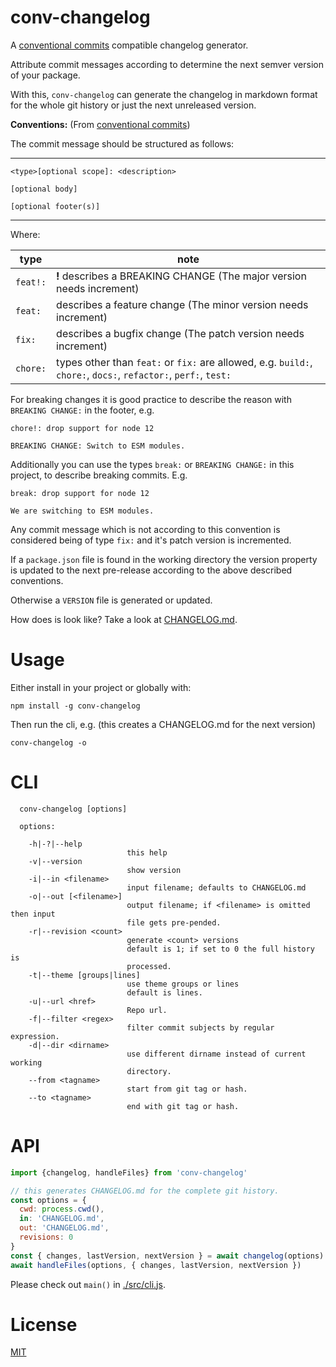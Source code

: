 # conv-changelog 

A [conventional commits][conventional commits] compatible changelog generator.

Attribute commit messages according to determine the next semver version of your
package.

With this, `conv-changelog` can generate the changelog in markdown format for
the whole git history or just the next unreleased version.

**Conventions:** (From [conventional commits][conventional commits])

The commit message should be structured as follows:

----
```
<type>[optional scope]: <description>

[optional body]

[optional footer(s)]
```
----

Where:

| type     | note                                                                  |
| -------- | --------------------------------------------------------------------- |
| `feat!:` | **!** describes a BREAKING CHANGE (The major version needs increment) |
| `feat:`  | describes a feature change (The minor version needs increment)        |
| `fix:`   | describes a bugfix change (The patch version needs increment)         |
| `chore:` | types other than `feat:` or `fix:` are allowed, e.g. `build:`, `chore:`, `docs:`, `refactor:`, `perf:`, `test:` |

For breaking changes it is good practice to describe the reason with `BREAKING
CHANGE:` in the footer, e.g.

```
chore!: drop support for node 12

BREAKING CHANGE: Switch to ESM modules.
```

Additionally you can use the types `break:` or `BREAKING CHANGE:` in this
project, to describe breaking commits. E.g.

```
break: drop support for node 12

We are switching to ESM modules.
```

Any commit message which is not according to this convention is considered being
of type `fix:` and it's patch version is incremented.

If a `package.json` file is found in the working directory the version property
is updated to the next pre-release according to the above described conventions.

Otherwise a `VERSION` file is generated or updated.

How does is look like? Take a look at [CHANGELOG.md](./CHANGELOG.md).

# Usage 

Either install in your project or globally with:

```
npm install -g conv-changelog
```

Then run the cli, e.g. (this creates a CHANGELOG.md for the next version)

```
conv-changelog -o
```


# CLI

```
  conv-changelog [options]

  options:

    -h|-?|--help
                          this help
    -v|--version
                          show version
    -i|--in <filename>
                          input filename; defaults to CHANGELOG.md
    -o|--out [<filename>]
                          output filename; if <filename> is omitted then input
                          file gets pre-pended.
    -r|--revision <count>
                          generate <count> versions
                          default is 1; if set to 0 the full history is
                          processed.
    -t|--theme [groups|lines]
                          use theme groups or lines
                          default is lines.
    -u|--url <href>
                          Repo url.
    -f|--filter <regex>
                          filter commit subjects by regular expression.
    -d|--dir <dirname>
                          use different dirname instead of current working
                          directory.
    --from <tagname>
                          start from git tag or hash.
    --to <tagname>
                          end with git tag or hash.
```

# API

```js
import {changelog, handleFiles} from 'conv-changelog'

// this generates CHANGELOG.md for the complete git history.
const options = {
  cwd: process.cwd(),
  in: 'CHANGELOG.md',
  out: 'CHANGELOG.md',
  revisions: 0
}
const { changes, lastVersion, nextVersion } = await changelog(options)
await handleFiles(options, { changes, lastVersion, nextVersion })
```

Please check out `main()` in [./src/cli.js](./src/cli.js).

# License

[MIT](./LICENSE)


[conventional commits]: https://www.conventionalcommits.org/en/v1.0.0/
